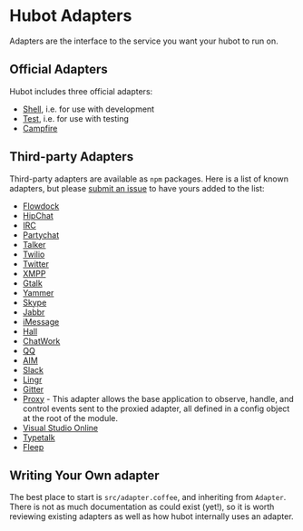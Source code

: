# Hubot Adapters

Adapters are the interface to the service you want your hubot to run on.

## Official Adapters

Hubot includes three official adapters:

* [Shell](adapters/shell.md), i.e. for use with development
* [Test](adapters/test.md), i.e. for use with testing
* [Campfire](adapters/campfire.md)

## Third-party Adapters

Third-party adapters are available as `npm` packages. Here is a list of known
adapters, but please [submit an issue](https://github.com/github/hubot/issues)
to have yours added to the list:

* [Flowdock](https://github.com/flowdock/hubot-flowdock)
* [HipChat](https://github.com/hipchat/hubot-hipchat)
* [IRC](https://github.com/nandub/hubot-irc)
* [Partychat](https://github.com/iangreenleaf/hubot-partychat-hooks)
* [Talker](https://github.com/unixcharles/hubot-talker)
* [Twilio](https://github.com/jkarmel/hubot-twilio)
* [Twitter](https://github.com/MathildeLemee/hubot-twitter)
* [XMPP](https://github.com/markstory/hubot-xmpp)
* [Gtalk](https://github.com/atmos/hubot-gtalk)
* [Yammer](https://github.com/athieriot/hubot-yammer)
* [Skype](https://github.com/netpro2k/hubot-skype)
* [Jabbr](https://github.com/smoak/hubot-jabbr)
* [iMessage](https://github.com/lazerwalker/hubot-imessage)
* [Hall](https://github.com/Hall/hubot-hall)
* [ChatWork](https://github.com/akiomik/hubot-chatwork)
* [QQ](https://github.com/xhan/qqbot)
* [AIM](https://github.com/shaundubuque/hubot-aim)
* [Slack](https://github.com/tinyspeck/hubot-slack)
* [Lingr](https://github.com/miyagawa/hubot-lingr)
* [Gitter](https://github.com/huafu/hubot-gitter2)
* [Proxy](https://github.com/Hammertime38/hubot-proxy) - This adapter allows the base application to observe, handle, and control events sent to the proxied adapter, all defined in a config object at the root of the module.
* [Visual Studio Online](https://github.com/scrumdod/hubot-VSOnline)
* [Typetalk](https://github.com/nulab/hubot-typetalk)
* [Fleep](https://github.com/anroots/hubot-fleep)

## Writing Your Own adapter

The best place to start is `src/adapter.coffee`, and inheriting from `Adapter`.
There is not as much documentation as could exist (yet!), so it is worth
reviewing existing adapters as well as how hubot internally uses an adapter.
